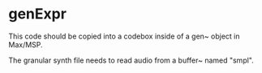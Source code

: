 # genExpr

This code should be copied into a codebox inside of a gen~ object in Max/MSP.

The granular synth file needs to read audio from a buffer~ named "smpl".  

